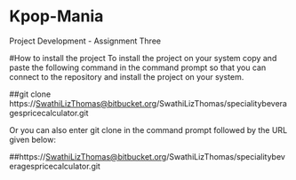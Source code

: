 # Kpop-Mania
Project Development - Assignment Three

#How to install the project
To install the project on your system copy and paste the following command in the command prompt so that you can connect to the repository and install the project on your system.

##git clone https://SwathiLizThomas@bitbucket.org/SwathiLizThomas/specialitybeveragespricecalculator.git

Or you can also enter git clone in the command prompt followed by the URL given below:

##https://SwathiLizThomas@bitbucket.org/SwathiLizThomas/specialitybeveragespricecalculator.git

